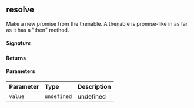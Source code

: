 ## resolve<R>

Make a new promise from the thenable. 
A thenable is promise-like in as far as it has a "then" method.

##### Signature

#### Returns

#### Parameters


| Parameter	   | Type    | Description |
|:-------------|:---------------|:------------|
| `value`    | `undefined` | undefined |

